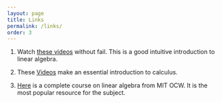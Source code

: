 ```yaml
---
layout: page
title: Links
permalink: /links/
order: 3 
---
```


1. Watch [these videos](https://www.youtube.com/watch?v=fNk_zzaMoSs&list=PLZHQObOWTQDPD3MizzM2xVFitgF8hE_ab) without fail. This is a good intuitive introduction to linear algebra. 

2. These [Videos](https://www.youtube.com/playlist?list=PLZHQObOWTQDMsr9K-rj53DwVRMYO3t5Yr) make an essential introduction to calculus. 

3. [Here](https://www.youtube.com/watch?v=QVKj3LADCnA&list=PL49CF3715CB9EF31D) is a complete course on linear algebra from MIT OCW. It is the most popular resource for the subject. 
